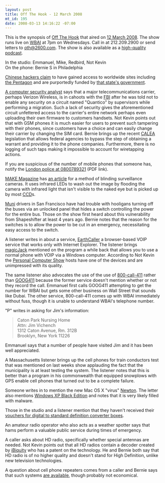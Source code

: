 ```yaml
--- 
layout: post
title: Off The Hook - 12 March 2008
mt_id: 195
date: 2008-03-13 14:16:22 -07:00
---
```

This is the synopsis of [Off The Hook](http://www.2600.com/offthehook) that aired on [12 March 2008](http://www.2600.com/offthehook/2008/0308.html).  The show runs live on [WBAI](http://www.wbai.org) at 7pm on Wednesdays.  Call in at 212.209.2900 or send letters to [oth@2600.com](mailto:oth@2600.com).  The show is also available as a [high-quality podcast](http://www.2600.com/news/view/article/2509).

In the studio: Emmanuel, Mike, Redbird, Not Kevin<br />
On the phone: Bernie S in Philadelphia

[Chinese hackers claim](http://www.cnn.com/2008/TECH/03/07/china.hackers/) to have gained access to worldwide sites including [the Pentagon](http://en.wikipedia.org/wiki/The_Pentagon) and are purportedly funded by [that state's government](http://en.wikipedia.org/wiki/Government_of_the_People's_Republic_of_China).

[A computer security analyst](http://blog.wired.com/27bstroke6/2008/03/whistleblower-f.html) says that a major telecommunications carrier, perhaps Verizon Wireless, is in cahoots with the [FBI](http://en.wikipedia.org/wiki/Federal_Bureau_of_Investigation) after he was told not to enable any security on a circuit named "Quantico" by supervisors while performing a migration.  Such a lack of security gives the aforementioned circuit unfettered access to the carrier's entire network perhaps even uploading their own firmware to customers handsets.  Not Kevin points out that with GSM phones it is much easier for users to prevent such tampering with their phones, since customers have a choice and can easily change their carrier by changing the SIM card.  Bernie brings up the recent [CALEA](http://en.wikipedia.org/wiki/Communications_Assistance_for_Law_Enforcement_Act) legislation that allows federal agencies to bypass the step of obtaining a warrant and providing it to the phone companies.  Furthermore, there is no logging of such taps making it impossible to account for wiretapping actions.

If you are suspicious of the number of mobile phones that someone has, notify the [London police at 0800789321](www.met.police.uk/campaigns/docs/postcard.pdf) (PDF link).

[MAKE Magazine](http://www.makezine.com/) has [an article](http://blog.makezine.com/archive/2008/02/temporarily_blind_surveil.html?CMP=OTC-0D6B48984890) for a method of blinding surveillance cameras.  It uses infrared LEDs to wash out the image by flooding the camera with infrared light that isn't visible to the naked eye but is picked up by most [CCD](http://en.wikipedia.org/wiki/Charge-coupled_device)s.

[Muni](http://en.wikipedia.org/wiki/San_Francisco_Municipal_Railway) drivers in San Francisco have had trouble with hooligans turning off the buses via an unlocked panel that hides a switch controlling the power for the entire bus.  Those on the show first heard about this vulnerability from Shapeshifter at least 4 years ago.  Bernie notes that the reason for the switches is to allow the power to be cut in an emergency, necessitating easy access to the switch.

A listener writes in about a service, [EarthCaller](http://www.earthcaller.com/index.php) a browser-based VOIP service that works only with Internet Explorer.  The listener brings [magicJack](http://www.magicjacktv.com/1/index.asp) mentioned on the program a while back that allows you to use a normal phone with VOIP via a Windows computer.  According to Not Kevin the [Personal Computer Show](http://wbai.org/index.php?option=content&task=view&id=358&Itemid=42) hosts have one of the devices and are unimpressed with its quality.

The same listener also advocates the use of the use of [800-call-411](http://www.livesearch411.com/) rather than [GOOG411](http://www.google.com/goog411/) because the former service doesn't mention whether or not they record the call.  Emmanuel first calls GOOG411 attempting to get the number for WBAI but gets some other business on Wall Street that sounds like Dubai.  The other service, 800-call-411 comes up with WBAI immediately without fuss, though it is unable to understand WBAI's telephone number.

"P" writes in asking for Jim's information:
<blockquote>
Caton Park Nursing Home<br />
Attn: Jim Vichench<br />
1312 Caton Avenue, Rm. 312B<br />
Brooklyn, New York 11226<br />
</blockquote>
Emmanuel says that a number of people have visited Jim and it has been well appreciated.

A Massachusetts listener brings up the cell phones for train conductors test that was mentioned on last weeks show applauding the fact that the municipality is at least testing the system.  The listener notes that this is better than a program in his commonwealth that equipped snowplows with GPS enable cell phones that turned out to be a complete failure.

Someone writes in to mention the new Mac OS X "virus" [Newton](http://www.troika.uk.com/virus.htm).  The letter also mentions [Windows XP Black Edition](http://www.computerdefense.org/2007/02/07/windows-xp-black-edition/) and notes that it is very likely filled with malware.

Those in the studio and a listener mention that they haven't received their [vouchers for digital to standard definition converter boxes](https://www.dtv2009.gov/).

An amateur radio operator who also acts as a weather spotter says that hams perform a valuable public service during times of emergency.

A caller asks about HD radio, specifically whether special antennas are needed.  Not Kevin points out that all HD radios contain a decoder created by [iBiquity](http://www.ibiquity.com/hd_radio) who has a patent on the technology.  He and Bernie both say that HD radio is of no higher quality and doesn't stand for High Definition, unlike new television technologies.

A question about cell phone repeaters comes from a caller and Bernie says that such systems [are available](http://www.repeaterstore.com/), though probably not economical.
